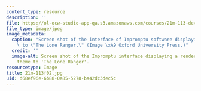 ```yaml
---
content_type: resource
description: ''
file: https://ol-ocw-studio-app-qa.s3.amazonaws.com/courses/21m-113-developing-musical-structures-fall-2002/d68ef96e6b880a855278ba42dc3dec5c_21m-113f02.jpg
file_type: image/jpeg
image_metadata:
  caption: "Screen shot of the interface of Impromptu software displaying the theme\
    \ to \"The Lone Ranger.\" (Image \xA9 Oxford University Press.)"
  credit: ''
  image-alt: Screen shot of the Impromptu interface displaying a rendering of the
    theme to 'The Lone Ranger'.
resourcetype: Image
title: 21m-113f02.jpg
uid: d68ef96e-6b88-0a85-5278-ba42dc3dec5c
---
```

